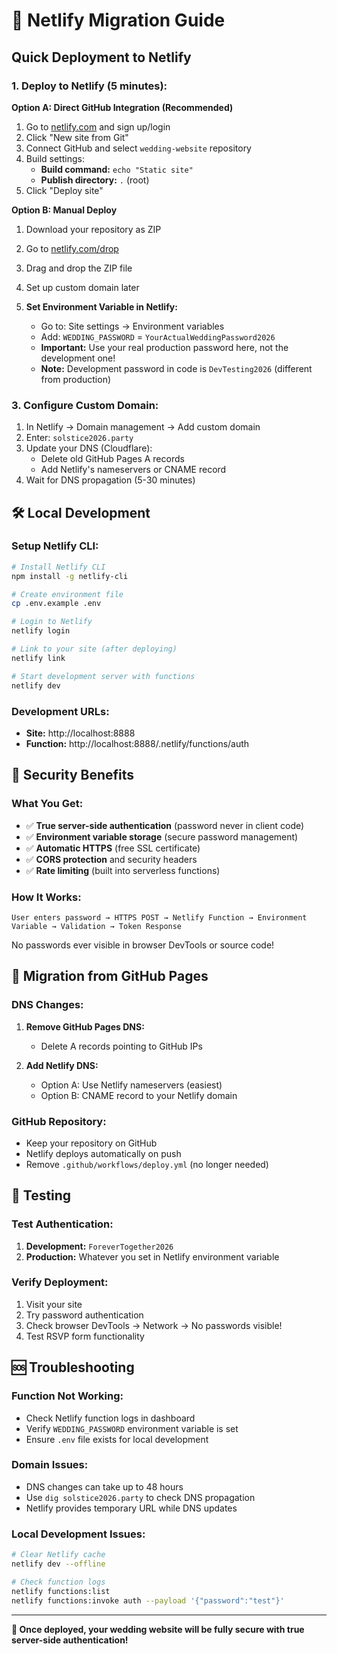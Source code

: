 # 🚀 Netlify Migration Guide

## Quick Deployment to Netlify

### 1. **Deploy to Netlify (5 minutes):**

**Option A: Direct GitHub Integration (Recommended)**
1. Go to [netlify.com](https://netlify.com) and sign up/login
2. Click "New site from Git" 
3. Connect GitHub and select `wedding-website` repository
4. Build settings:
   - **Build command:** `echo "Static site"`
   - **Publish directory:** `.` (root)
5. Click "Deploy site"

**Option B: Manual Deploy**
1. Download your repository as ZIP
2. Go to [netlify.com/drop](https://netlify.com/drop)
3. Drag and drop the ZIP file
4. Set up custom domain later

2. **Set Environment Variable in Netlify:**
   - Go to: Site settings → Environment variables
   - Add: `WEDDING_PASSWORD` = `YourActualWeddingPassword2026`
   - **Important:** Use your real production password here, not the development one!
   - **Note:** Development password in code is `DevTesting2026` (different from production)

### 3. **Configure Custom Domain:**
1. In Netlify → Domain management → Add custom domain
2. Enter: `solstice2026.party`
3. Update your DNS (Cloudflare):
   - Delete old GitHub Pages A records
   - Add Netlify's nameservers or CNAME record
4. Wait for DNS propagation (5-30 minutes)

## 🛠 Local Development

### Setup Netlify CLI:
```bash
# Install Netlify CLI
npm install -g netlify-cli

# Create environment file
cp .env.example .env

# Login to Netlify
netlify login

# Link to your site (after deploying)
netlify link

# Start development server with functions
netlify dev
```

### Development URLs:
- **Site:** http://localhost:8888
- **Function:** http://localhost:8888/.netlify/functions/auth

## 🔐 Security Benefits

### What You Get:
- ✅ **True server-side authentication** (password never in client code)
- ✅ **Environment variable storage** (secure password management)
- ✅ **Automatic HTTPS** (free SSL certificate)
- ✅ **CORS protection** and security headers
- ✅ **Rate limiting** (built into serverless functions)

### How It Works:
```
User enters password → HTTPS POST → Netlify Function → Environment Variable → Validation → Token Response
```

No passwords ever visible in browser DevTools or source code!

## 🔄 Migration from GitHub Pages

### DNS Changes:
1. **Remove GitHub Pages DNS:**
   - Delete A records pointing to GitHub IPs
   
2. **Add Netlify DNS:**
   - Option A: Use Netlify nameservers (easiest)
   - Option B: CNAME record to your Netlify domain

### GitHub Repository:
- Keep your repository on GitHub
- Netlify deploys automatically on push
- Remove `.github/workflows/deploy.yml` (no longer needed)

## 🎯 Testing

### Test Authentication:
1. **Development:** `ForeverTogether2026` 
2. **Production:** Whatever you set in Netlify environment variable

### Verify Deployment:
1. Visit your site
2. Try password authentication
3. Check browser DevTools → Network → No passwords visible!
4. Test RSVP form functionality

## 🆘 Troubleshooting

### Function Not Working:
- Check Netlify function logs in dashboard
- Verify `WEDDING_PASSWORD` environment variable is set
- Ensure `.env` file exists for local development

### Domain Issues:
- DNS changes can take up to 48 hours
- Use `dig solstice2026.party` to check DNS propagation
- Netlify provides temporary URL while DNS updates

### Local Development Issues:
```bash
# Clear Netlify cache
netlify dev --offline

# Check function logs
netlify functions:list
netlify functions:invoke auth --payload '{"password":"test"}'
```

---

**🎉 Once deployed, your wedding website will be fully secure with true server-side authentication!**